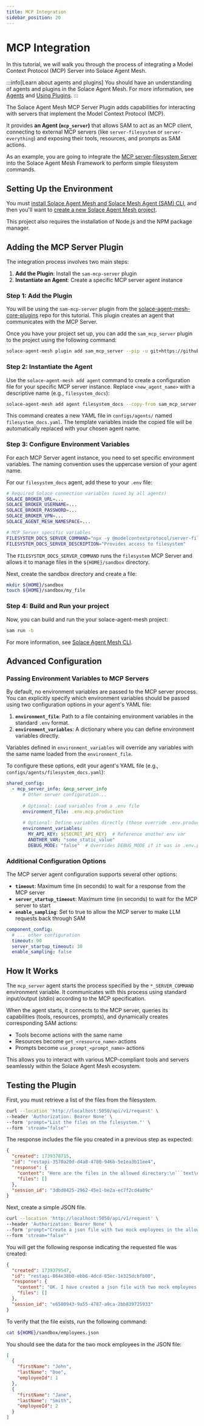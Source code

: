 ```yaml
---
title: MCP Integration
sidebar_position: 20
---
```


# MCP Integration

In this tutorial, we will walk you through the process of integrating a Model Context Protocol (MCP) Server into Solace Agent Mesh.

:::info[Learn about agents and plugins]
You should have an understanding of agents and plugins in the Solace Agent Mesh. For more information, see [Agents](../concepts/agents.md) and [Using Plugins](../concepts/plugins/use-plugins.md).
:::

The Solace Agent Mesh MCP Server Plugin adds capabilities for interacting with servers that implement the Model Context Protocol (MCP). 

It provides **an Agent (`mcp_server`)** that allows SAM to act as an MCP client, connecting to external MCP servers (like `server-filesystem` or `server-everything`) and exposing their tools, resources, and prompts as SAM actions.

As an example, you are going to integrate the [MCP server-filesystem Server](https://www.npmjs.com/package/@modelcontextprotocol/server-filesystem) into the Solace Agent Mesh Framework to perform simple filesystem commands.

## Setting Up the Environment

You must [install Solace Agent Mesh and Solace Mesh Agent (SAM) CLI](../getting-started/installation.md), and then you'll want to [create a new Solace Agent Mesh project](../getting-started/quick-start.md).

This project also requires the installation of Node.js and the NPM package manager.

## Adding the MCP Server Plugin

The integration process involves two main steps:

1. **Add the Plugin**: Install the `sam-mcp-server` plugin
2. **Instantiate an Agent**: Create a specific MCP server agent instance

### Step 1: Add the Plugin

You will be using the `sam-mcp-server` plugin from the [solace-agent-mesh-core-plugins](https://github.com/SolaceLabs/solace-agent-mesh-core-plugins/tree/main/sam-mcp-server) repo for this tutorial. This plugin creates an agent that communicates with the MCP Server.

Once you have your project set up, you can add the `sam_mcp_server` plugin to the project using the following command:

```sh
solace-agent-mesh plugin add sam_mcp_server --pip -u git+https://github.com/SolaceLabs/solace-agent-mesh-core-plugins#subdirectory=sam-mcp-server
```

### Step 2: Instantiate the Agent

Use the `solace-agent-mesh add agent` command to create a configuration file for your specific MCP server instance. Replace `<new_agent_name>` with a descriptive name (e.g., `filesystem_docs`):

```sh
solace-agent-mesh add agent filesystem_docs --copy-from sam_mcp_server:mcp_server
```

This command creates a new YAML file in `configs/agents/` named `filesystem_docs.yaml`. The template variables inside the copied file will be automatically replaced with your chosen agent name.

### Step 3: Configure Environment Variables

For each MCP Server agent instance, you need to set specific environment variables. The naming convention uses the uppercase version of your agent name.

For our `filesystem_docs` agent, add these to your `.env` file:

```sh
# Required Solace connection variables (used by all agents)
SOLACE_BROKER_URL=...
SOLACE_BROKER_USERNAME=...
SOLACE_BROKER_PASSWORD=...
SOLACE_BROKER_VPN=...
SOLACE_AGENT_MESH_NAMESPACE=...

# MCP Server specific variables
FILESYSTEM_DOCS_SERVER_COMMAND="npx -y @modelcontextprotocol/server-filesystem ${HOME}/sandbox"
FILESYSTEM_DOCS_SERVER_DESCRIPTION="Provides access to filesystem"
```

The `FILESYSTEM_DOCS_SERVER_COMMAND` runs the `filesystem` MCP Server and allows it to manage files in the `${HOME}/sandbox` directory.

Next, create the sandbox directory and create a file:

```sh
mkdir ${HOME}/sandbox
touch ${HOME}/sandbox/my_file
```

### Step 4: Build and Run your project

Now, you can build and run the your solace-agent-mesh project:

```sh
sam run -b
```

For more information, see [Solace Agent Mesh CLI](../concepts/cli.md).

## Advanced Configuration

### Passing Environment Variables to MCP Servers

By default, no environment variables are passed to the MCP server process. You can explicitly specify which environment variables should be passed using two configuration options in your agent's YAML file:

1. **`environment_file`**: Path to a file containing environment variables in the standard `.env` format.
2. **`environment_variables`**: A dictionary where you can define environment variables directly.

Variables defined in `environment_variables` will override any variables with the same name loaded from the `environment_file`.

To configure these options, edit your agent's YAML file (e.g., `configs/agents/filesystem_docs.yaml`):

```yaml
shared_config:
  - mcp_server_info: &mcp_server_info
      # Other server configuration...
      
      # Optional: Load variables from a .env file
      environment_file: .env.mcp.production
      
      # Optional: Define variables directly (these override .env.production)
      environment_variables:
        MY_API_KEY: ${SECRET_API_KEY}  # Reference another env var
        ANOTHER_VAR: "some_static_value"
        DEBUG_MODE: "false"  # Overrides DEBUG_MODE if it was in .env.production
```

### Additional Configuration Options

The MCP server agent configuration supports several other options:

- **`timeout`**: Maximum time (in seconds) to wait for a response from the MCP server
- **`server_startup_timeout`**: Maximum time (in seconds) to wait for the MCP server to start
- **`enable_sampling`**: Set to true to allow the MCP server to make LLM requests back through SAM

```yaml
component_config:
  # ... other configuration
  timeout: 90
  server_startup_timeout: 30
  enable_sampling: false
```

## How It Works

The `mcp_server` agent starts the process specified by the `*_SERVER_COMMAND` environment variable. It communicates with this process using standard input/output (stdio) according to the MCP specification.

When the agent starts, it connects to the MCP server, queries its capabilities (tools, resources, prompts), and dynamically creates corresponding SAM actions:
- Tools become actions with the same name
- Resources become `get_<resource_name>` actions
- Prompts become `use_prompt_<prompt_name>` actions

This allows you to interact with various MCP-compliant tools and servers seamlessly within the Solace Agent Mesh ecosystem.

## Testing the Plugin

First, you must retrieve a list of the files from the filesystem.

```sh
curl --location 'http://localhost:5050/api/v1/request' \
--header 'Authorization: Bearer None' \
--form 'prompt="List the files on the filesystem."' \
--form 'stream="false"'
```

The response includes the file you created in a previous step as expected:

````json
{
  "created": 1739378715,
  "id": "restapi-3570a20d-d4a8-4780-946b-5e1ea3b11ee4",
  "response": {
    "content": "Here are the files in the allowed directory:\n```text\n[FILE] my_file\n```",
    "files": []
  },
  "session_id": "3dbd8425-2962-45e1-be2a-ec7f2cd4a09c"
}
````

Next, create a simple JSON file.

```sh
curl --location 'http://localhost:5050/api/v1/request' \
--header 'Authorization: Bearer None' \
--form 'prompt="Create a json file with two mock employees in the allowed directory of the filesystem."' \
--form 'stream="false"'
```

You will get the following response indicating the requested file was created:

```json
{
  "created": 1739379547,
  "id": "restapi-864e38b0-ebb6-4dcd-85ec-1e325dcbfb00",
  "response": {
    "content": "OK. I have created a json file with two mock employees in the allowed directory of the filesystem. The file is located at `/Users/myuserid/sandbox/employees.json`.",
    "files": []
  },
  "session_id": "e6580943-9a55-4787-a9ca-2bb839725933"
}
```

To verify that the file exists, run the following command:

```sh
cat ${HOME}/sandbox/employees.json
```

You should see the data for the two mock employees in the JSON file:

```json
[
  {
    "firstName": "John",
    "lastName": "Doe",
    "employeeId": 1
  },
  {
    "firstName": "Jane",
    "lastName": "Smith",
    "employeeId": 2
  }
]
```
